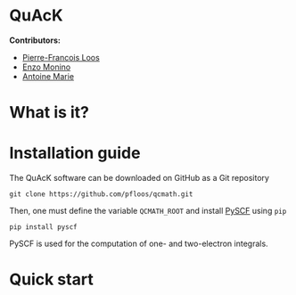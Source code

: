 # QuAcK

**Contributors:**
- [Pierre-Francois Loos](https://pfloos.github.io/WEB_LOOS)
- [Enzo Monino](https://enzomonino.github.io)
- [Antoine Marie](https://antoine-marie.github.io)
  
# What is it?



# Installation guide
The QuAcK software can be downloaded on GitHub as a Git repository
```
git clone https://github.com/pfloos/qcmath.git
```

Then, one must define the variable `QCMATH_ROOT` and install [PySCF](https://pyscf.org) using `pip`
```
pip install pyscf
```

PySCF is used for the computation of one- and two-electron integrals. 

# Quick start
